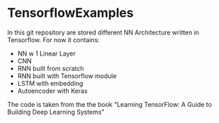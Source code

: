# TensorflowExamples

In this git repository are stored different NN Architecture written in Tensorflow. For now it contains:

- NN w 1 Linear Layer
- CNN
- RNN built from scratch
- RNN built with Tensorflow module
- LSTM with embedding
- Autoencoder with Keras

The code is taken from the the book "Learning TensorFlow: A Guide to Building Deep Learning Systems"
